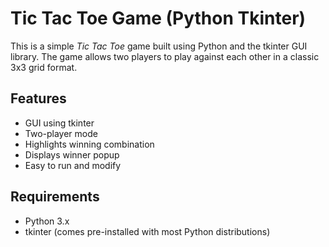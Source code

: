 # Tic Tac Toe Game (Python Tkinter)

This is a simple *Tic Tac Toe* game built using Python and the tkinter GUI library. The game allows two players to play against each other in a classic 3x3 grid format.

## Features

- GUI using tkinter
- Two-player mode
- Highlights winning combination
- Displays winner popup
- Easy to run and modify

## Requirements

- Python 3.x
- tkinter (comes pre-installed with most Python distributions)

